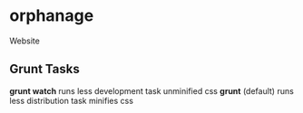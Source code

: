 orphanage
=========

Website

## Grunt Tasks
**grunt watch**
runs less development task
unminified css
**grunt** (default)
runs less distribution task
minifies css
